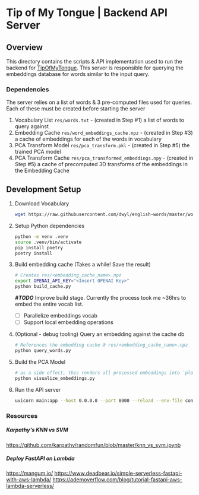 # Tip of My Tongue | Backend API Server

## Overview
This directory contains the scripts & API implementation used to run the backend for [TipOfMyTongue](../readme). This server is responsible for querying the embeddings database for words similar to the input query.

### Dependencies
The server relies on a list of words & 3 pre-computed files used for queries. Each of these must be created before starting the server

1. Vocabulary List `res/words.txt` - (created in Step #1) a list of words to query against
1. Embedding Cache `res/word_embeddings_cache.npz` - (created in Step #3) a cache of embeddings for each of the words in vocabulary
1. PCA Transform Model `res/pca_transform.pkl` - (created in Step #5) the trained PCA model
1. PCA Transform Cache `res/pca_transformed_embeddings.npy` - (created in Step #5) a cache of precomputed 3D transforms of the embeddings in the Embedding Cache

## Development Setup

1. Download Vocabulary
    ```bash
    wget https://raw.githubusercontent.com/dwyl/english-words/master/words.txt -O res/words.txt
    ```
2. Setup Python dependencies
    ```bash
    python -m venv .venv
    source .venv/bin/activate
    pip install poetry
    poetry install 
    ```

3. Build embedding cache (Takes a while! Save the result)
    ```bash
    # Creates res/<embedding_cache_name>.npz
    export OPENAI_API_KEY="<Insert OPENAI Key>"
    python build_cache.py
    ```
    
    **_#TODO_** Improve build stage. Currently the process took me ~36hrs to embed the entire vocab list.
    - [ ] Parallelize embeddings vocab
    - [ ] Support local embedding operations

4. (Optional - debug tooling) Query an embedding against the cache db
    ```bash
    # References the embedding cache @ res/<embedding_cache_name>.npz
    python query_words.py
    ```

5. Build the PCA Model
    ```bash
    # as a side effect, this renders all processed embeddings into `plot.png` 
    python visualize_embeddings.py
    ```

6. Run the API server
    ```bash
    uvicorn main:app --host 0.0.0.0 --port 8000 --reload --env-file config.env
    ```

### Resources

##### Karpathy's KNN vs SVM
https://github.com/karpathy/randomfun/blob/master/knn_vs_svm.ipynb

##### Deploy FastAPI on Lambda
https://mangum.io/
https://www.deadbear.io/simple-serverless-fastapi-with-aws-lambda/
https://ademoverflow.com/blog/tutorial-fastapi-aws-lambda-serverless/